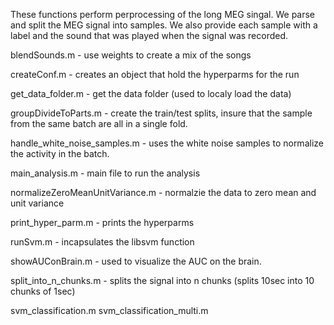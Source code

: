 These functions perform perprocessing of the long MEG singal.
We parse and split the MEG signal into samples.
We also provide each sample with a label and the sound that was played when the signal was recorded.

blendSounds.m - use weights to create a mix of the songs

createConf.m - creates an object that hold the hyperparms for the run

get_data_folder.m - get the data folder (used to localy load the data)

groupDivideToParts.m - create the train/test splits, insure that the sample from the same batch are all in a single fold.

handle_white_noise_samples.m - uses the white noise samples to normalize the activity in the batch.

main_analysis.m - main file to run the analysis

normalizeZeroMeanUnitVariance.m  - normalzie the data to zero mean and unit variance

print_hyper_parm.m - prints the hyperparms

runSvm.m - incapsulates the libsvm function

showAUConBrain.m - used to visualize the AUC on the brain.

split_into_n_chunks.m - splits the signal into n chunks (splits 10sec into 10 chunks of 1sec)

svm_classification.m
svm_classification_multi.m

